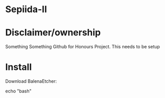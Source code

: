 # Sepiida-II

# Disclaimer/ownership

Something Something Github for Honours Project. This needs to be setup

# Install
Download BalenaEtcher:

echo "bash"
